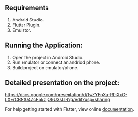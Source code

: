 ## Requirements
1. Android Studio.
2. Flutter Plugin.
3. Emulator.

## Running the Application:
1. Open the project in Android Studio.
2. Run emulator or connect an andriod phone.
3. Build project on emulator/phone.

## Detailed presentation on the project:
https://docs.google.com/presentation/d/1wZYFpXa-RDiXxG-LXErCBNt04ZcF5kzijO9U3sLlRVg/edit?usp=sharing

For help getting started with Flutter, view online
[documentation](https://flutter.io/).
